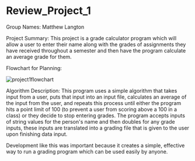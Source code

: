 # Review_Project_1

Group Names: Matthew Langton

Project Summary: 
This project is a grade calculator program which will allow a user to enter their name along with the grades of assignments they have received throughout a semester and then have the program calculate an average grade for them.

Flowchart for Planning:





![project1flowchart](https://user-images.githubusercontent.com/90400959/198697102-6e857714-5ee0-4180-aeec-9949e1028124.PNG)

Algorithm Description:
This program uses a simple algorithm that takes input from a user, puts that input into an input file, calculates an average of the input from the user, and repeats this process until either the program hits a point limit of 100 (to prevent a user from scoring above a 100 in a class) or they decide to stop entering grades. The program accepts inputs of string values for the person's name and then doubles for any grade inputs, these inputs are translated into a grading file that is given to the user upon finishing data input.

Development like this was important because it creates a simple, effective way to run a grading program which can be used easily by anyone.
